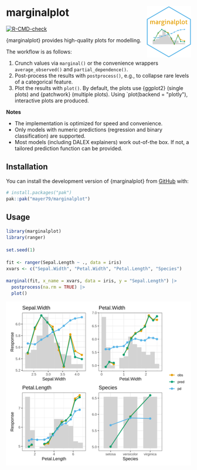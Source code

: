 # marginalplot <img src="man/figures/logo.png" align="right" height="139" alt="" />

<!-- badges: start -->
[![R-CMD-check](https://github.com/mayer79/marginalplot/actions/workflows/R-CMD-check.yaml/badge.svg)](https://github.com/mayer79/marginalplot/actions/workflows/R-CMD-check.yaml)
<!-- badges: end -->

{marginalplot} provides high-quality plots for modelling. 

The workflow is as follows:

1. Crunch values via `marginal()` or the convenience wrappers `average_observed()` and `partial_dependence()`.
2. Post-process the results with `postprocess()`, e.g., to collapse rare levels of a categorical feature.
3. Plot the results with `plot()`. By default, the plots use {ggplot2} (single plots) and {patchwork} (multiple plots). Using `plot(backend = "plotly"), interactive plots are produced.

**Notes**

- The implementation is optimized for speed and convenience.
- Only models with numeric predictions (regression and binary classification) are supported.
- Most models (including DALEX explainers) work out-of-the box. If not, a tailored prediction function can be provided.

## Installation

You can install the development version of {marginalplot} from [GitHub](https://github.com/) with:

``` r
# install.packages("pak")
pak::pak("mayer79/marginalplot")
```

## Usage

``` r
library(marginalplot)
library(ranger)

set.seed(1)

fit <- ranger(Sepal.Length ~ ., data = iris)
xvars <- c("Sepal.Width", "Petal.Width", "Petal.Length", "Species")

marginal(fit, x_name = xvars, data = iris, y = "Sepal.Length") |> 
  postprocess(na.rm = TRUE) |> 
  plot()
```

![](man/figures/marginal1.svg)
